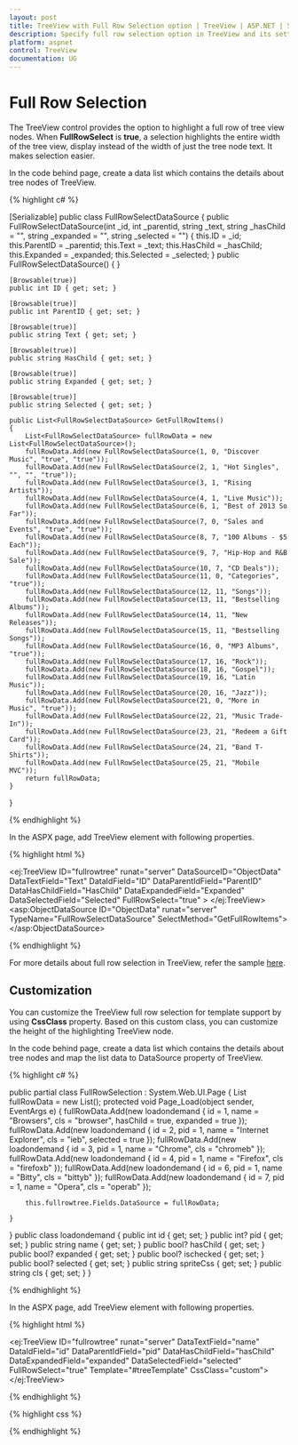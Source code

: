 ```yaml
---
layout: post
title: TreeView with Full Row Selection option | TreeView | ASP.NET | Syncfusion
description: Specify full row selection option in TreeView and its settings
platform: aspnet
control: TreeView
documentation: UG
---
```



# Full Row Selection

The TreeView control provides the option to highlight a full row of tree view nodes. When **FullRowSelect** is **true**, a selection highlights the entire width of the tree view, display instead of the width of just the tree node text. It makes selection easier.

In the code behind page, create a data list which contains the details about tree nodes of TreeView.

{% highlight c# %}

[Serializable]
public class FullRowSelectDataSource
{
    public FullRowSelectDataSource(int _id, int _parentid, string _text, string _hasChild = "", string _expanded = "", string _selected = "")
    {
        this.ID = _id;
        this.ParentID = _parentid;
        this.Text = _text;
        this.HasChild = _hasChild;
        this.Expanded = _expanded;
        this.Selected = _selected;
    }
    public FullRowSelectDataSource() { }

    [Browsable(true)]
    public int ID { get; set; }

    [Browsable(true)]
    public int ParentID { get; set; }

    [Browsable(true)]
    public string Text { get; set; }

    [Browsable(true)]
    public string HasChild { get; set; }

    [Browsable(true)]
    public string Expanded { get; set; }

    [Browsable(true)]
    public string Selected { get; set; }

    public List<FullRowSelectDataSource> GetFullRowItems()
    {
        List<FullRowSelectDataSource> fullRowData = new List<FullRowSelectDataSource>();
        fullRowData.Add(new FullRowSelectDataSource(1, 0, "Discover Music", "true", "true"));
        fullRowData.Add(new FullRowSelectDataSource(2, 1, "Hot Singles", "", "", "true"));
        fullRowData.Add(new FullRowSelectDataSource(3, 1, "Rising Artists"));
        fullRowData.Add(new FullRowSelectDataSource(4, 1, "Live Music"));
        fullRowData.Add(new FullRowSelectDataSource(6, 1, "Best of 2013 So Far"));
        fullRowData.Add(new FullRowSelectDataSource(7, 0, "Sales and Events", "true", "true"));
        fullRowData.Add(new FullRowSelectDataSource(8, 7, "100 Albums - $5 Each"));
        fullRowData.Add(new FullRowSelectDataSource(9, 7, "Hip-Hop and R&B Sale"));
        fullRowData.Add(new FullRowSelectDataSource(10, 7, "CD Deals"));
        fullRowData.Add(new FullRowSelectDataSource(11, 0, "Categories", "true"));
        fullRowData.Add(new FullRowSelectDataSource(12, 11, "Songs"));
        fullRowData.Add(new FullRowSelectDataSource(13, 11, "Bestselling Albums"));
        fullRowData.Add(new FullRowSelectDataSource(14, 11, "New Releases"));
        fullRowData.Add(new FullRowSelectDataSource(15, 11, "Bestselling Songs"));
        fullRowData.Add(new FullRowSelectDataSource(16, 0, "MP3 Albums", "true"));
        fullRowData.Add(new FullRowSelectDataSource(17, 16, "Rock"));
        fullRowData.Add(new FullRowSelectDataSource(18, 16, "Gospel"));
        fullRowData.Add(new FullRowSelectDataSource(19, 16, "Latin Music"));
        fullRowData.Add(new FullRowSelectDataSource(20, 16, "Jazz"));
        fullRowData.Add(new FullRowSelectDataSource(21, 0, "More in Music", "true"));
        fullRowData.Add(new FullRowSelectDataSource(22, 21, "Music Trade-In"));
        fullRowData.Add(new FullRowSelectDataSource(23, 21, "Redeem a Gift Card"));
        fullRowData.Add(new FullRowSelectDataSource(24, 21, "Band T-Shirts"));
        fullRowData.Add(new FullRowSelectDataSource(25, 21, "Mobile MVC"));
        return fullRowData;
    }
}

{% endhighlight %}

In the ASPX page, add TreeView element with following properties.

{% highlight html %}

<ej:TreeView ID="fullrowtree" runat="server" DataSourceID="ObjectData" DataTextField="Text"
    DataIdField="ID" DataParentIdField="ParentID" DataHasChildField="HasChild"
    DataExpandedField="Expanded" DataSelectedField="Selected" FullRowSelect="true" >
</ej:TreeView>
<asp:ObjectDataSource ID="ObjectData" runat="server" TypeName="FullRowSelectDataSource"
    SelectMethod="GetFullRowItems"></asp:ObjectDataSource>

{% endhighlight %}

For more details about full row selection in TreeView, refer the sample [here](http://asp.syncfusion.com/demos/web/treeview/fullrowselection.aspx).

## Customization

You can customize the TreeView full row selection for template support by using **CssClass** property. Based on this custom class, you can customize the height of the highlighting TreeView node.

In the code behind page, create a data list which contains the details about tree nodes and map the list data to DataSource property of TreeView.

{% highlight c# %}

public partial class FullRowSelection : System.Web.UI.Page
{
    List<loadondemand> fullRowData = new List<loadondemand>();
    protected void Page_Load(object sender, EventArgs e)
    {
        fullRowData.Add(new loadondemand { id = 1, name = "Browsers", cls = "browser", hasChild = true, expanded = true });
        fullRowData.Add(new loadondemand { id = 2, pid = 1, name = "Internet Explorer", cls = "ieb", selected = true });
        fullRowData.Add(new loadondemand { id = 3, pid = 1, name = "Chrome", cls = "chromeb" });
        fullRowData.Add(new loadondemand { id = 4, pid = 1, name = "Firefox", cls = "firefoxb" });
        fullRowData.Add(new loadondemand { id = 6, pid = 1, name = "Bitty", cls = "bittyb" });
        fullRowData.Add(new loadondemand { id = 7, pid = 1, name = "Opera", cls = "operab" });

        this.fullrowtree.Fields.DataSource = fullRowData;

    }
}
public class loadondemand
{
    public int id { get; set; }
    public int? pid { get; set; }
    public string name { get; set; }
    public bool? hasChild { get; set; }
    public bool? expanded { get; set; }
    public bool? ischecked { get; set; }
    public bool? selected { get; set; }
    public string spriteCss { get; set; }
    public string cls { get; set; }
}

{% endhighlight %}

In the ASPX page, add TreeView element with following properties.

{% highlight html %}

<ej:TreeView ID="fullrowtree" runat="server" DataTextField="name" DataIdField="id" 
    DataParentIdField="pid" DataHasChildField="hasChild" DataExpandedField="expanded" 
    DataSelectedField="selected" FullRowSelect="true" Template="#treeTemplate" CssClass="custom">
</ej:TreeView>

<script id="treeTemplate" type="text/x-jsrender">

    {{"{{"}}if !hasChild{{}}}}
    <span class="con-img {{"{{"}}>cls{{}}}}"></span>
    {{"{{"}}/if{{}}}}
    {{"{{"}}>name{{}}}}

</script>
	
{% endhighlight %}

{% highlight css %}

<style>
    .custom .con-img {
        background-image: url("http://asp.syncfusion.com/demos/web/Content/images/toolbar/browserl.png");
        background-repeat: no-repeat;
        height: 32px;
        width: 32px;
        display: inline-block;
        overflow: hidden;
        background-repeat: no-repeat;
        text-align: center;
        vertical-align: middle;
    }
    
    .custom .e-li-active > .e-text-wrap .con-img {
        background-image: url("http://asp.syncfusion.com/demos/web/Content/images/toolbar/browserh.png");
    }
    
    .custom .e-li-hover > .e-text-wrap .con-img, .e-fullrow-wrap .e-li-focus > .e-text-wrap .con-img {
        background-image: url("http://asp.syncfusion.com/demos/web/Content/images/toolbar/browserl.png");
    }
    
    .custom .ieb {
        background-position: -84px 0px;
    }
    
    .custom .chromeb {
        background-position: -42px 0px;
    }
    
    .custom .firefoxb {
        background-position: 0px 0px;
    }
    
    .custom .bittyb {
        background-position: -126px 0px;
    }
    
    .custom .operab {
        background-position: -168px 0px;
    }
    
    /*customize the height of highlighting TreeView node*/
    .custom.e-fullrow-wrap .e-item ul .e-fullrow {
        margin-top: -36px;
        height: 36px;
    }

</style>

{% endhighlight %}

